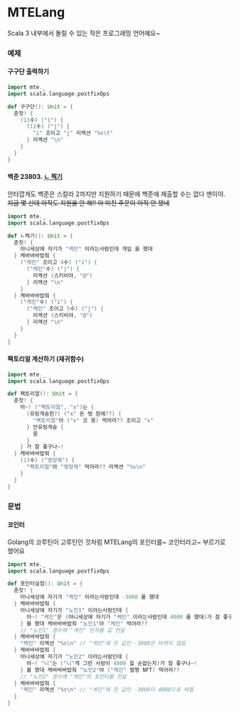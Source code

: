 # MTELang

Scala 3 내부에서 돌릴 수 있는 작은 프로그래밍 언어예요~ 

### 예제

#### 구구단 출력하기

```scala
import mte._
import scala.language.postfixOps

def 구구단(): Unit = {
  춘잣! {
    (11수) ("i") {
      (11수) ("j") {
        "i" 조이고 "j" 리액션 "%s\t"
      } 리액션 "\n"
    }
  }
}
```

#### 백준 23803. [ㄴ 찍기](https://www.acmicpc.net/problem/23803)

안타깝게도 백준은 스칼라 2까지만 지원하기 때문에 백준에 제출할 수는 없다 맨이야.
~~지금 몇 신데 아직도 지원을 안 해!! 아 미친 주문이 아직 안 됐네~~

```scala
import mte._
import scala.language.postfixOps

def ㄴ찍기(): Unit = {
  춘잣! {
    아니세상에 자기가 "케인" 이라는사람인데 개입 을 했대
  } 케바바바밥줘 {
    ("케인" 조이고 4수) ("i") {
      ("케인"수) ("j") {
        리액션 (스키비야, "@")
      } 리액션 "\n"
    }
  } 케바바바밥줘 {
    ("케인"수) ("i") {
      ("케인" 조이고 5수) ("j") {
        리액션 (스키비야, "@")
      } 리액션 "\n"
    }
  }
}
```

#### 팩토리얼 계산하기 (재귀함수)

```scala
import mte._
import scala.language.postfixOps

def 팩토리얼(): Unit = {
  춘잣! {
    아~! ("팩토리얼", "x")는 {
      (유링게슝한?) ("x" 돈 탱 원에??) {
        "팩토리얼"아 ("x" 코 뭉) 먹어라?? 조이고 "x"
      } 안유링게슝 {
        뭉
      }
    } 가 참 좋구나~!
  } 케바바바밥줘 {
    (11수) ("영양제") {
      "팩토리얼"아 "영양제" 먹어라?? 리액션 "%s\n"
    }
  }
}
```

### 문법

#### 코인터
Golang의 코루틴이 고루틴인 것처럼 MTELang의 포인터를~ 코인터라고~ 부르기로 했어요

```scala
import mte._
import scala.language.postfixOps

def 포인터실험(): Unit = {
  춘잣! {
    아니세상에 자기가 "케인" 이라는사람인데 -3000 를 했대
  } 케바바바밥줘 {
    아니세상에 자기가 "노인1" 이라는사람인데 {
      아~! "케인"은 (아니세상에 자기가 "케인" 이라는사람인데 4000 를 했대)가 참 좋구나~!
    } 를 했대 케바바바밥줘 "노인1"아 "케인" 먹어라??
    // "노인1" 함수에 "케인" 인자를 값 전달
  } 케바바바밥줘 {
    "케인" 리액션 "%s\n" // "케인"에 든 값인 -3000은 바뀌지 않음
  } 케바바바밥줘 {
    아니세상에 자기가 "노인2" 이라는사람인데 {
      아~! "니"는 ("니"게 그런 사람이 4000 힐 순없는지)가 참 좋구나~!
    } 를 했대 케바바바밥줘 "노인2"야 ("케인" 발행 NFT) 먹어라??
    // "노인2" 함수에 "케인"의 포인터를 전달
  } 케바바바밥줘 {
    "케인" 리액션 "%s\n" // "케인"에 든 값인 -3000이 4000으로 바뀜
  }
}
```